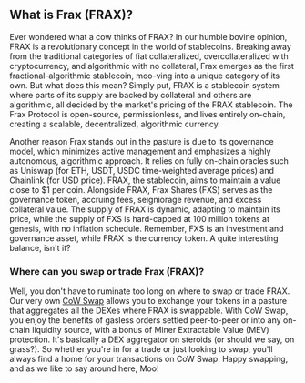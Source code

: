 <h2>What is Frax (FRAX)?</h2>
<p>Ever wondered what a cow thinks of FRAX? In our humble bovine opinion, FRAX is a revolutionary concept in the world of stablecoins. Breaking away from the traditional categories of fiat collateralized, overcollateralized with cryptocurrency, and algorithmic with no collateral, Frax emerges as the first fractional-algorithmic stablecoin, moo-ving into a unique category of its own. But what does this mean? Simply put, FRAX is a stablecoin system where parts of its supply are backed by collateral and others are algorithmic, all decided by the market's pricing of the FRAX stablecoin. The Frax Protocol is open-source, permissionless, and lives entirely on-chain, creating a scalable, decentralized, algorithmic currency.</p>

<p>Another reason Frax stands out in the pasture is due to its governance model, which minimizes active management and emphasizes a highly autonomous, algorithmic approach. It relies on fully on-chain oracles such as Uniswap (for ETH, USDT, USDC time-weighted average prices) and Chainlink (for USD price). FRAX, the stablecoin, aims to maintain a value close to $1 per coin. Alongside FRAX, Frax Shares (FXS) serves as the governance token, accruing fees, seigniorage revenue, and excess collateral value. The supply of FRAX is dynamic, adapting to maintain its price, while the supply of FXS is hard-capped at 100 million tokens at genesis, with no inflation schedule. Remember, FXS is an investment and governance asset, while FRAX is the currency token. A quite interesting balance, isn't it?</p>

<h3>Where can you swap or trade Frax (FRAX)?</h3>
<p>Well, you don't have to ruminate too long on where to swap or trade FRAX. Our very own <a href="https://swap.cow.fi/" rel="noopener" target="_blank">CoW Swap</a> allows you to exchange your tokens in a pasture that aggregates all the DEXes where FRAX is swappable. With CoW Swap, you enjoy the benefits of gasless orders settled peer-to-peer or into any on-chain liquidity source, with a bonus of Miner Extractable Value (MEV) protection. It's basically a DEX aggregator on steroids (or should we say, on grass?). So whether you're in for a trade or just looking to swap, you'll always find a home for your transactions on CoW Swap. Happy swapping, and as we like to say around here, Moo!</p>